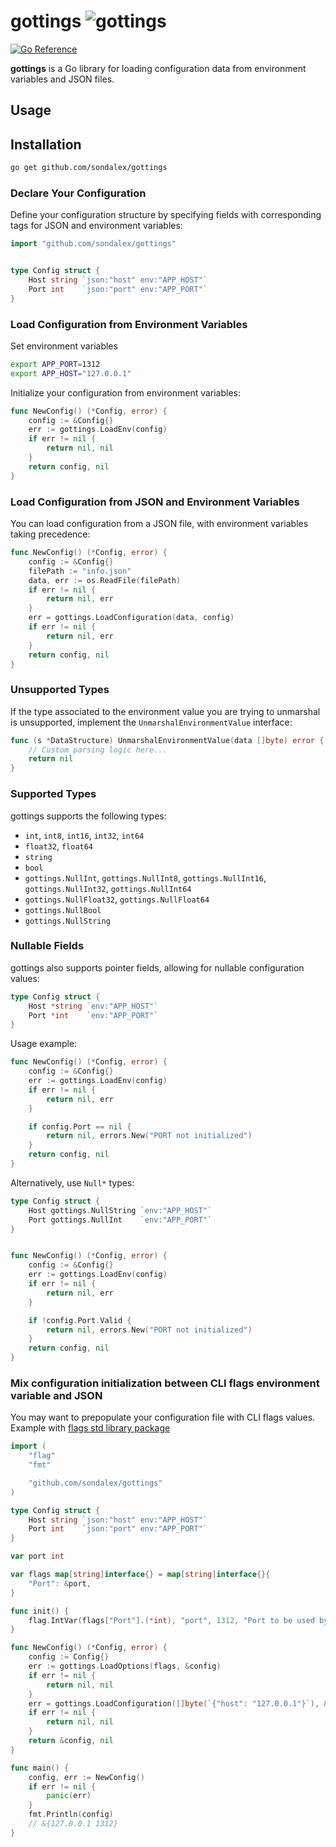 # gottings ![gottings](assets/logo.svg)

[![Go Reference](https://pkg.go.dev/badge/github.com/sondalex/gottings?status.svg)](https://pkg.go.dev/github.com/sondalex/gottings?tab=doc)

**gottings** is a Go library for loading configuration data from environment variables and JSON files.

## Usage

## Installation

```bash
go get github.com/sondalex/gottings
```

### Declare Your Configuration

Define your configuration structure by specifying fields with corresponding tags for JSON and environment variables:

```go
import "github.com/sondalex/gottings"


type Config struct {
    Host string `json:"host" env:"APP_HOST"`
    Port int    `json:"port" env:"APP_PORT"`
}
```

### Load Configuration from Environment Variables

Set environment variables

```bash
export APP_PORT=1312
export APP_HOST="127.0.0.1"
```

Initialize your configuration from environment variables:

```go
func NewConfig() (*Config, error) {
    config := &Config{}
    err := gottings.LoadEnv(config)
    if err != nil {
        return nil, nil
    }
    return config, nil
}
```

### Load Configuration from JSON and Environment Variables

You can load configuration from a JSON file, with environment variables taking precedence:

```go
func NewConfig() (*Config, error) {
    config := &Config{}
    filePath := "info.json"
    data, err := os.ReadFile(filePath)
    if err != nil {
        return nil, err
    }
    err = gottings.LoadConfiguration(data, config)
    if err != nil {
        return nil, err
    }
    return config, nil
}
```

### Unsupported Types

If the type associated to the environment value you are trying to unmarshal is unsupported, implement the `UnmarshalEnvironmentValue` interface:

```go
func (s *DataStructure) UnmarshalEnvironmentValue(data []byte) error {
    // Custom parsing logic here...
    return nil
}
```

### Supported Types

gottings supports the following types:

- `int`, `int8`, `int16`, `int32`, `int64`
- `float32`, `float64`
- `string`
- `bool`
- `gottings.NullInt`, `gottings.NullInt8`, `gottings.NullInt16`, `gottings.NullInt32`, `gottings.NullInt64`
- `gottings.NullFloat32`, `gottings.NullFloat64`
- `gottings.NullBool`
- `gottings.NullString`

### Nullable Fields

gottings also supports pointer fields, allowing for nullable configuration values:

```go
type Config struct {
    Host *string `env:"APP_HOST"`
    Port *int    `env:"APP_PORT"`
}
```

Usage example:

```go
func NewConfig() (*Config, error) {
    config := &Config{}
    err := gottings.LoadEnv(config)
    if err != nil {
        return nil, err
    }

    if config.Port == nil {
        return nil, errors.New("PORT not initialized")
    }
    return config, nil
}
```

Alternatively, use `Null*` types:

```go
type Config struct {
    Host gottings.NullString `env:"APP_HOST"`
    Port gottings.NullInt    `env:"APP_PORT"`
}


func NewConfig() (*Config, error) {
    config := &Config{}
    err := gottings.LoadEnv(config)
    if err != nil {
        return nil, err
    }

    if !config.Port.Valid {
        return nil, errors.New("PORT not initialized")
    }
    return config, nil 
}
```

### Mix configuration initialization between CLI flags environment variable and JSON

You may want to prepopulate your configuration file with CLI flags values.
Example with [flags std library package](https://pkg.go.dev/flag)

```go
import (
	"flag"
	"fmt"

	"github.com/sondalex/gottings"
)

type Config struct {
	Host string `json:"host" env:"APP_HOST"`
	Port int    `json:"port" env:"APP_PORT"`
}

var port int

var flags map[string]interface{} = map[string]interface{}{
	"Port": &port,
}

func init() {
	flag.IntVar(flags["Port"].(*int), "port", 1312, "Port to be used by the Server")
}

func NewConfig() (*Config, error) {
	config := Config{}
	err := gottings.LoadOptions(flags, &config)
	if err != nil {
		return nil, nil
	}
	err = gottings.LoadConfiguration([]byte(`{"host": "127.0.0.1"}`), &config)
	if err != nil {
		return nil, nil
	}
	return &config, nil
}

func main() {
    config, err := NewConfig()
    if err != nil {
        panic(err)
    }
    fmt.Println(config)
    // &{127.0.0.1 1312}
}

```
